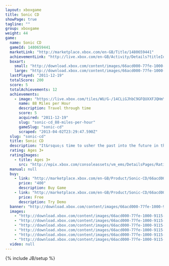 ```yaml
---
layout: xboxgame
title: Sonic CD
showPage: true
tagline: ""
group: xboxgame
weight: 44
game: 
  name: Sonic CD
  gameId: 1480659441
  marketLink: "http://marketplace.xbox.com/en-GB/Title/1480659441"
  achievementLink: "http://live.xbox.com/en-GB/Activity/Details?titleId=1480659441"
  boxart: 
    small: "http://download.xbox.com/content/images/66acd000-77fe-1000-9115-d802584111f1/2057/boxartsm.jpg"
    large: "http://download.xbox.com/content/images/66acd000-77fe-1000-9115-d802584111f1/2057/boxartlg.jpg"
  lastPlayed: "2011-12-19"
  totalScore: 200
  score: 5
  totalAchievements: 12
  achievements: 
    - image: "https://live.xbox.com/tiles/WU/G-/14CLiGJhbC9GFQUXXFJQHmYxL2FjaC8wLzIAAAAA5+fn+JBBQg==.jpg"
      name: 88 Miles per Hour
      description: Travel through time
      score: 5
      acquired: "2011-12-19"
      slug: "sonic-cd_88-miles-per-hour"
      gameSlug: "sonic-cd"
      scraped: "2013-04-02T23:29:47.590Z"
  slug: "sonic-cd"
  title: Sonic CD
  description: "It&rsquo;s time to usher the past into the future in this enhanced recreation of Sonic CD! Sonic travels to the distant shores of Never Lake for the once-a-year appearance of Little Planet - a mysterious world where past, present, and future collide through the power of the Time Stones that lie hidden within it. His arch-nemesis, Dr. Eggman, has come for the Time Stones and with them, will soon have the power to control time itself In order to put an end to Dr. Eggman&rsquo;s nefarious schemes, Sonic must use the power of Little Planet to travel through time; breaking Dr. Eggman&rsquo;s hold over the future by destroying his machines in the past and recovering the missing Time Stones!  Featuring 16:9 widescreen, achievements, leaderboards and both the US and Japanese soundtracks, experience the adventure through time that introduced the world to Amy the Hedgehog and Eggman&rsquo;s most evil creation, Metal Sonic."
  rating: Ages 3+
  ratingImages: 
    - title: Ages 3+
      src: "http://epix.xbox.com/consoleassets/vm_ems/DetailsPages/RatingSystemID/14/default/Values/14001.png"
  manual: null
  buy: 
    - link: "http://marketplace.xbox.com/en-GB/Product/Sonic-CD/66acd000-77fe-1000-9115-d802584111f1?purchase=1&amp;DownloadType=Game"
      price: "400"
      description: Buy Game
    - link: "http://marketplace.xbox.com/en-GB/Product/Sonic-CD/66acd000-77fe-1000-9115-d802584111f1?purchase=1&amp;DownloadType=GameDemo"
      price: Free
      description: Try Demo
  banner: "http://download.xbox.com/content/images/66acd000-77fe-1000-9115-d802584111f1/1033/banner.png"
  images: 
    - "http://download.xbox.com/content/images/66acd000-77fe-1000-9115-d802584111f1/1033/screenlg1.jpg"
    - "http://download.xbox.com/content/images/66acd000-77fe-1000-9115-d802584111f1/1033/screenlg2.jpg"
    - "http://download.xbox.com/content/images/66acd000-77fe-1000-9115-d802584111f1/1033/screenlg3.jpg"
    - "http://download.xbox.com/content/images/66acd000-77fe-1000-9115-d802584111f1/1033/screenlg4.jpg"
    - "http://download.xbox.com/content/images/66acd000-77fe-1000-9115-d802584111f1/1033/screenlg5.jpg"
    - "http://download.xbox.com/content/images/66acd000-77fe-1000-9115-d802584111f1/1033/screenlg6.jpg"
  video: null
---
```

{% include JB/setup %}